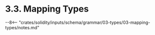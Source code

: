 <!-- This file is generated automatically by infrastructure scripts. Please don't edit by hand. -->

# 3.3. Mapping Types

--8<-- "crates/solidity/inputs/schema/grammar/03-types/03-mapping-types/notes.md"
